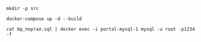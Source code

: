 ```
mkdir -p src
```



```
docker-compose up -d --build
```

```
cat бд_портал.sql | docker exec -i portal-mysql-1 mysql -u root -p1234 -f
```
